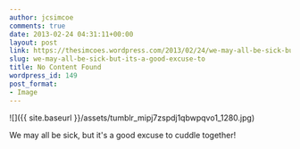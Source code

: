 ```yaml
---
author: jcsimcoe
comments: true
date: 2013-02-24 04:31:11+00:00
layout: post
link: https://thesimcoes.wordpress.com/2013/02/24/we-may-all-be-sick-but-its-a-good-excuse-to/
slug: we-may-all-be-sick-but-its-a-good-excuse-to
title: No Content Found
wordpress_id: 149
post_format:
- Image
---
```


![]({{ site.baseurl }}/assets/tumblr_mipj7zspdj1qbwpqvo1_1280.jpg)

We may all be sick, but it's a good excuse to cuddle together!
